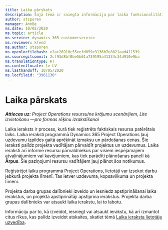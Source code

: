 ```yaml
---
title: Laika pārskats
description: Šajā tēmā ir sniegta informācija par laika funkcionalitāti programmā Dynamics 365 Project Operations.
author: stsporen
manager: AnnBe
ms.date: 10/02/2020
ms.topic: article
ms.service: dynamics-365-customerservice
ms.reviewer: kfend
ms.author: stsporen
ms.openlocfilehash: e2ac26910c55eefd059e3136b7e8821aad411539
ms.sourcegitcommit: 2cf93d8bf0be5b61a739195a41334c34d910e9ba
ms.translationtype: HT
ms.contentlocale: lv-LV
ms.lasthandoff: 10/05/2020
ms.locfileid: "3961130"
---
```

# <a name="time-overview"></a>Laika pārskats

_**Attiecas uz:** Project Operations resursu/ne krājumu scenārijiem, Lite izvietošanu —pro formas rēķinu izrakstīšanai_

Laika ieraksts ir process, kurā tiek reģistrēts faktiskais resursa patērētais laiks. Laika ieraksti programmā Dynamics 365 Project Operations ļauj uzdevumu izpildes gaitā aprēķināt izmaksu un pārdošanas cenas. Šie ieraksti palīdz projekta vadītājam pārvaldīt projektus un uzdevumus. Laika ieraksti arī informē resursu pārvaldniekus par visiem iespējamajiem atvaļinājumiem vai kavējumiem, kas tiek parādīti plānošanas panelī kā **Ārpus**. Šie paziņojumi resursu vadītājiem ļauj plānot šos notikumus.

Reģistrējot laiku programmā Project Operations, lietotāji var izsekot darbu jebkurā projekta līmenī. Tas ietver uzdevuma, kopsavilkuma un projekta līmeni.

Projekta darba grupas dalībnieki izveido un iesniedz apstiprināšanai laika ierakstus, un projekta apstiprinātāji apstiprina ierakstus. Projekta darba grupas dalībnieks var atsaukt laika ierakstu, lai to labotu.

Informāciju par to, kā izveidot, iesniegt vai atsaukt ierakstu, kā arī izmantot citus rīkus, kas palīdz izveidot atskaites, skatiet tēmā [Laika ieraksta lietotāja uzvedība](ui-behavior-time.md).

